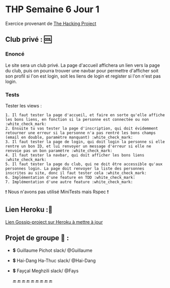 # THP Semaine 6 Jour 1

Exercice provenant de [The Hacking Project](https://www.thehackingproject.org/)
                         
## Club privé : :cool:

### Enoncé

Le site sera un club privé. La page d'accueil affichera un lien vers la page du club, puis on pourra trouver une navbar pour permettre d'afficher soit son profil si l'on est login, soit les liens de login et register si l'on n'est pas login.

### Tests

Tester les views :

    1. Il faut tester la page d'accueil, et faire en sorte qu'elle affiche les bons liens, en fonction si la personne est connectée ou non :white_check_mark:
    2. Ensuite tu vas tester la page d'inscription, qui doit évidemment retourner une erreur si la personne n'a pas rentré les bons champs (email en double, paramètre manquant) :white_check_mark:
    3. Il faut tester la page de login, qui doit login la personne si elle rentre un bon ID, et lui renvoyer un message d'erreur si elle ne renvoie pas un bon paramètre :white_check_mark:
    4. Il faut tester la navbar, qui doit afficher les bons liens :white_check_mark:
    5. Il faut tester la page du club, qui ne doit être accessible qu'aux personnes login. La page doit renvoyer la liste des personnes inscrites au site, donc il faut tester cela :white_check_mark:
    6. Implémentation d'une feature en TDD :white_check_mark:
    7. Implémentation d'une autre feature :white_check_mark:
    
:exclamation: Nous n'avons pas utilisé MiniTests mais Rspec :exclamation:

## Lien Heroku ::jack_o_lantern:
[Lien Gossip-project sur Heroku à mettre à jour](https...)

## Projet de groupe :tea: :

* :heavy_dollar_sign: Guillaume Pichot   slack/  @Guillaume
* :heavy_dollar_sign: Hai-Dang Ha-Thuc  slack/  @Hai-Dang 
* :heavy_dollar_sign: Fayçal Meghzili   slack/  @Fays  


     :end: :end: :end: :end: :end: :end: :end: :end: :end:

